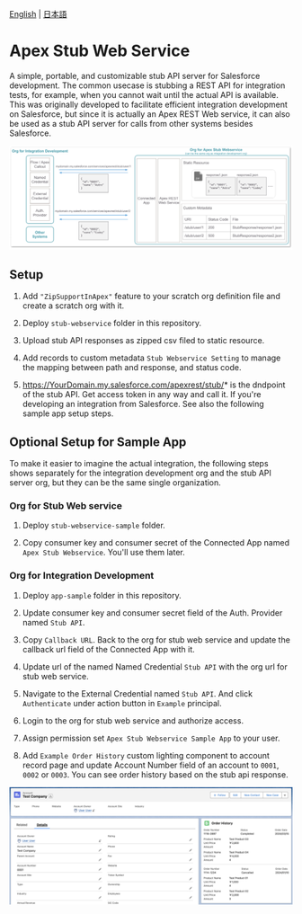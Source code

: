 [English](README.md) | [日本語](README.ja.md)

# Apex Stub Web Service

A simple, portable, and customizable stub API server for Salesforce development. The common usecase is stubbing a REST API for integration tests, for example, when you cannot wait until the actual API is available. This was originally developed to facilitate efficient integration development on Salesforce, but since it is actually an Apex REST Web service, it can also be used as a stub API server for calls from other systems besides Salesforce.

![](img/overview.png)

## Setup

1. Add `"ZipSupportInApex"` feature to your scratch org definition file and create a scratch org with it.

2. Deploy `stub-webservice` folder in this repository.

3. Upload stub API responses as zipped csv filed to static resource.

4. Add records to custom metadata `Stub Webservice Setting` to manage the mapping between path and response, and status code.

5. https://YourDomain.my.salesforce.com/apexrest/stub/* is the dndpoint of the stub API. Get access token in any way and call it. If you're developing an integration from Salesforce. See also the following sample app setup steps.

## Optional Setup for Sample App
To make it easier to imagine the actual integration, the following steps shows separately for the integration development org and the stub API server org, but they can be the same single organization.

### Org for Stub Web service

1. Deploy `stub-webservice-sample` folder.

2. Copy consumer key and consumer secret of the Connected App named `Apex Stub Webservice`. You'll use them later.

### Org for Integration Development

1. Deploy `app-sample` folder in this repository.

2. Update consumer key and consumer secret field of the Auth. Provider named `Stub API`.

3. Copy `Callback URL`. Back to the org for stub web service and update the callback url field of the Connected App with it.

4. Update url of the named Named Credential `Stub API` with the org url for stub web service.

5. Navigate to the External Credential named `Stub API`. And click `Authenticate` under action button in `Example` principal.

6. Login to the org for stub web service and authorize access.

7. Assign permission set `Apex Stub Webservice Sample App` to your user.

8. Add `Example Order History` custom lighting component to account record page and update Account Number field of an account to `0001`, `0002` or `0003`. You can see order history based on the stub api response.

![](img/account_detail.png)
